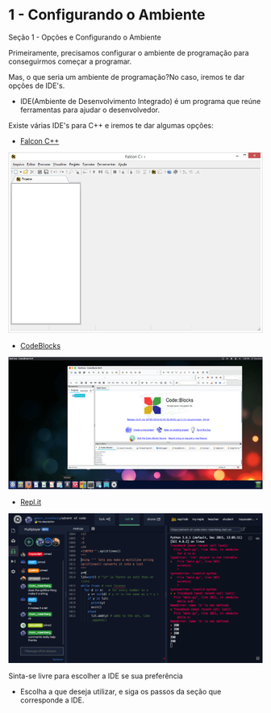 # 1 - Configurando o Ambiente

Seção 1 - Opções e Configurando o Ambiente

Primeiramente, precisamos configurar o ambiente de programação para conseguirmos começar a programar.

Mas, o que seria um ambiente de programação?No caso, iremos te dar opções de IDE's.

* IDE(Ambiente de Desenvolvimento Integrado) é um programa que reúne ferramentas para ajudar o desenvolvedor.

Existe várias IDE's para C++ e iremos te dar algumas opções:

- <a href="https://sourceforge.net/projects/falconcpp" target="_blank" rel="noreferrer">Falcon C++</a>

![Falcon](../.vuepress/assets/falcon.jpg)

- <a href="https://www.codeblocks.org/downloads" target="_blank" rel="noreferrer">CodeBlocks</a>

![Code::Blocks](../.vuepress/assets/codeblocks.png)

- <a href="https://repl.it" target="_blank" rel="noreferrer">Repl.it</a>

![Repl.it](../.vuepress/assets/replit.png)

Sinta-se livre para escolher a IDE se sua preferência

* Escolha a que deseja utilizar, e siga os passos da seção que corresponde a IDE.